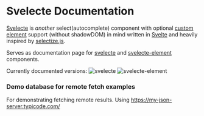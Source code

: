 # Svelecte Documentation


[Svelecte](https://github.com/mskocik/svelecte/) is _another_ select(autocomplete) component with optional [custom element](https://github.com/mskocik/svelecte-element/) support (without shadowDOM) in mind written in [Svelte](https://svelte.dev) and heavily inspired by [selectize.js](http://selectize.github.io/selectize.js/).  

Serves as documentation page for [svelecte](https://github.com/mskocik/svelecte) and [svelecte-element](https://github.com/mskocik/svelecte-element) components.

Currently documented versions: ![svelecte](https://img.shields.io/badge/svelecte-v1.3.4-green) ![svelecte-element](https://img.shields.io/badge/element-v1.3.5-green)


### Demo database for remote fetch examples

For demonstrating fetching remote results. Using https://my-json-server.typicode.com/
